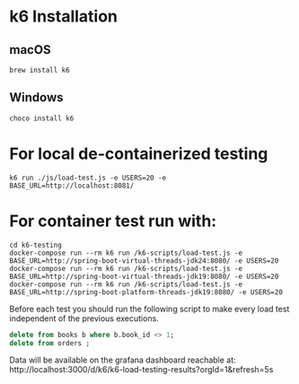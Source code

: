 # k6 Installation

## macOS
```shell
brew install k6
```

## Windows
```shell
choco install k6
```

# For local de-containerized testing

```shell
k6 run ./js/load-test.js -e USERS=20 -e BASE_URL=http://localhost:8081/
```

# For container test run with:

```shell
cd k6-testing
docker-compose run --rm k6 run /k6-scripts/load-test.js -e BASE_URL=http://spring-boot-virtual-threads-jdk24:8080/ -e USERS=20
docker-compose run --rm k6 run /k6-scripts/load-test.js -e BASE_URL=http://spring-boot-virtual-threads-jdk19:8080/ -e USERS=20
docker-compose run --rm k6 run /k6-scripts/load-test.js -e BASE_URL=http://spring-boot-platform-threads-jdk19:8080/ -e USERS=20
```

Before each test you should run the following script to make every load test independent of the previous executions.

```sql
delete from books b where b.book_id <> 1;
delete from orders ;
```

Data will be available on the grafana dashboard reachable
at: http://localhost:3000/d/k6/k6-load-testing-results?orgId=1&refresh=5s
